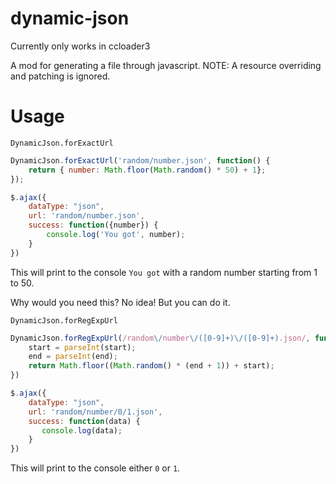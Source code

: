 # dynamic-json

Currently only works in ccloader3

A mod for generating a file through javascript. 
NOTE: A resource overriding and patching is ignored.

# Usage


`DynamicJson.forExactUrl`

```js
DynamicJson.forExactUrl('random/number.json', function() {
    return { number: Math.floor(Math.random() * 50) + 1};
});
```


```js
$.ajax({
    dataType: "json", 
    url: 'random/number.json',
    success: function({number}) {
        console.log('You got', number);
    }
})
```

This will print to the console `You got` with a random number starting from 1 to 50. 

Why would you need this? No idea! But you can do it.


`DynamicJson.forRegExpUrl`

```js
DynamicJson.forRegExpUrl(/random\/number\/([0-9]+)\/([0-9]+).json/, function(start, end) {
    start = parseInt(start);
    end = parseInt(end);
    return Math.floor((Math.random() * (end + 1)) + start);
})
```

```js
$.ajax({
    dataType: "json",
    url: 'random/number/0/1.json',
    success: function(data) {
       console.log(data);
    }
})
```

This will print to the console either `0` or `1`. 

